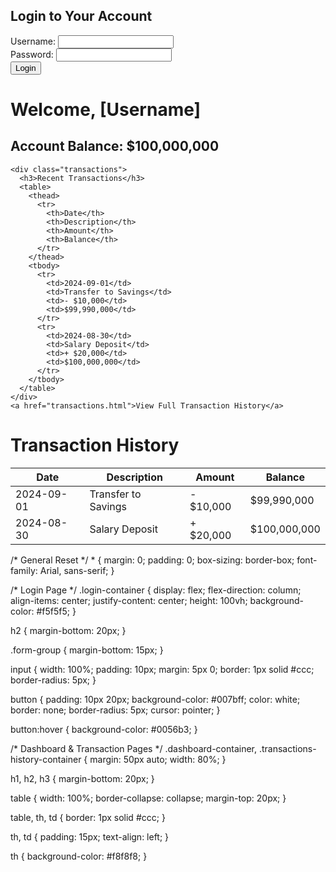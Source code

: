 <!DOCTYPE html>
<html lang="en">
<head>
  <meta charset="UTF-8">
  <meta name="viewport" content="width=device-width, initial-scale=1.0">
  <title>Banking Demo - Login</title>
  <link rel="stylesheet" href="style.css">
</head>
<body>
  <div class="login-container">
    <h2>Login to Your Account</h2>
    <form action="dashboard.html" method="GET">
      <div class="form-group">
        <label for="username">Username:</label>
        <input type="text" id="username" name="username" required>
      </div>
      <div class="form-group">
        <label for="password">Password:</label>
        <input type="password" id="password" name="password" required>
      </div>
      <button type="submit">Login</button>
    </form>
  </div>
</body>
</html>
<!DOCTYPE html>
<html lang="en">
<head>
  <meta charset="UTF-8">
  <meta name="viewport" content="width=device-width, initial-scale=1.0">
  <title>Banking Demo - Dashboard</title>
  <link rel="stylesheet" href="style.css">
</head>
<body>
  <div class="dashboard-container">
    <h1>Welcome, [Username]</h1>
    <h2>Account Balance: $100,000,000</h2>

    <div class="transactions">
      <h3>Recent Transactions</h3>
      <table>
        <thead>
          <tr>
            <th>Date</th>
            <th>Description</th>
            <th>Amount</th>
            <th>Balance</th>
          </tr>
        </thead>
        <tbody>
          <tr>
            <td>2024-09-01</td>
            <td>Transfer to Savings</td>
            <td>- $10,000</td>
            <td>$99,990,000</td>
          </tr>
          <tr>
            <td>2024-08-30</td>
            <td>Salary Deposit</td>
            <td>+ $20,000</td>
            <td>$100,000,000</td>
          </tr>
        </tbody>
      </table>
    </div>
    <a href="transactions.html">View Full Transaction History</a>
  </div>
</body>
</html><!DOCTYPE html>
<html lang="en">
<head>
  <meta charset="UTF-8">
  <meta name="viewport" content="width=device-width, initial-scale=1.0">
  <title>Banking Demo - Transaction History</title>
  <link rel="stylesheet" href="style.css">
</head>
<body>
  <div class="transactions-history-container">
    <h1>Transaction History</h1>
    <table>
      <thead>
        <tr>
          <th>Date</th>
          <th>Description</th>
          <th>Amount</th>
          <th>Balance</th>
        </tr>
      </thead>
      <tbody>
        <tr>
          <td>2024-09-01</td>
          <td>Transfer to Savings</td>
          <td>- $10,000</td>
          <td>$99,990,000</td>
        </tr>
        <tr>
          <td>2024-08-30</td>
          <td>Salary Deposit</td>
          <td>+ $20,000</td>
          <td>$100,000,000</td>
        </tr>
        <!-- Add more rows for a more detailed history -->
      </tbody>
    </table>
  </div>
</body>
</html>
/* General Reset */
* {
  margin: 0;
  padding: 0;
  box-sizing: border-box;
  font-family: Arial, sans-serif;
}

/* Login Page */
.login-container {
  display: flex;
  flex-direction: column;
  align-items: center;
  justify-content: center;
  height: 100vh;
  background-color: #f5f5f5;
}

h2 {
  margin-bottom: 20px;
}

.form-group {
  margin-bottom: 15px;
}

input {
  width: 100%;
  padding: 10px;
  margin: 5px 0;
  border: 1px solid #ccc;
  border-radius: 5px;
}

button {
  padding: 10px 20px;
  background-color: #007bff;
  color: white;
  border: none;
  border-radius: 5px;
  cursor: pointer;
}

button:hover {
  background-color: #0056b3;
}

/* Dashboard & Transaction Pages */
.dashboard-container,
.transactions-history-container {
  margin: 50px auto;
  width: 80%;
}

h1, h2, h3 {
  margin-bottom: 20px;
}

table {
  width: 100%;
  border-collapse: collapse;
  margin-top: 20px;
}

table, th, td {
  border: 1px solid #ccc;
}

th, td {
  padding: 15px;
  text-align: left;
}

th {
  background-color: #f8f8f8;
}
